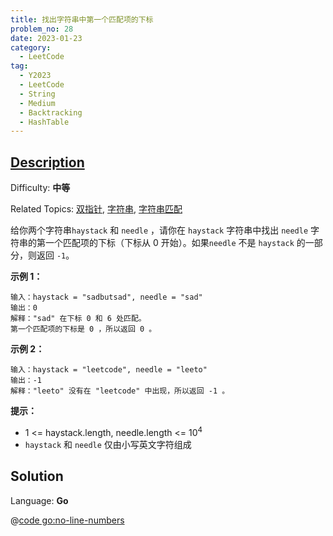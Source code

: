 ```yaml
---
title: 找出字符串中第一个匹配项的下标
problem_no: 28
date: 2023-01-23
category:
  - LeetCode
tag:
  - Y2023
  - LeetCode
  - String
  - Medium
  - Backtracking
  - HashTable
---
```


## [Description](https://leetcode.cn/problems/find-the-index-of-the-first-occurrence-in-a-string/)

Difficulty: **中等**

Related Topics: [双指针](https://leetcode.cn/tag/two-pointers/), [字符串](https://leetcode.cn/tag/string/), [字符串匹配](https://leetcode.cn/tag/string-matching/)


给你两个字符串`haystack` 和 `needle` ，请你在 `haystack` 字符串中找出 `needle` 字符串的第一个匹配项的下标（下标从 0 开始）。如果`needle` 不是 `haystack` 的一部分，则返回 `-1`。

**示例 1：**

```
输入：haystack = "sadbutsad", needle = "sad"
输出：0
解释："sad" 在下标 0 和 6 处匹配。
第一个匹配项的下标是 0 ，所以返回 0 。
```

**示例 2：**

```
输入：haystack = "leetcode", needle = "leeto"
输出：-1
解释："leeto" 没有在 "leetcode" 中出现，所以返回 -1 。
```

**提示：**

*   1 <= haystack.length, needle.length <= 10<sup>4</sup>
*   `haystack` 和 `needle` 仅由小写英文字符组成


## Solution

Language: **Go**

@[code go:no-line-numbers](../_codes/algorithm/code/leet-code/28-main.go)
